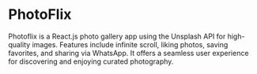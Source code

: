 # PhotoFlix
Photoflix is a React.js photo gallery app using the Unsplash API for high-quality images. Features include infinite scroll, liking photos, saving favorites, and sharing via WhatsApp. It offers a seamless user experience for discovering and enjoying curated photography.

